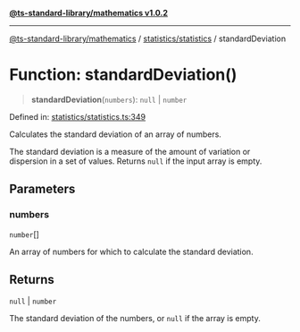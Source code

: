 [**@ts-standard-library/mathematics v1.0.2**](../../../README.md)

***

[@ts-standard-library/mathematics](../../../README.md) / [statistics/statistics](../README.md) / standardDeviation

# Function: standardDeviation()

> **standardDeviation**(`numbers`): `null` \| `number`

Defined in: [statistics/statistics.ts:349](https://github.com/gabaudette/ts-stdlib/blob/4a412e6fb273dc9fcab54b84c05921f52dac4b3f/packages/mathematics/src/statistics/statistics.ts#L349)

Calculates the standard deviation of an array of numbers.

The standard deviation is a measure of the amount of variation or dispersion in a set of values.
Returns `null` if the input array is empty.

## Parameters

### numbers

`number`[]

An array of numbers for which to calculate the standard deviation.

## Returns

`null` \| `number`

The standard deviation of the numbers, or `null` if the array is empty.
